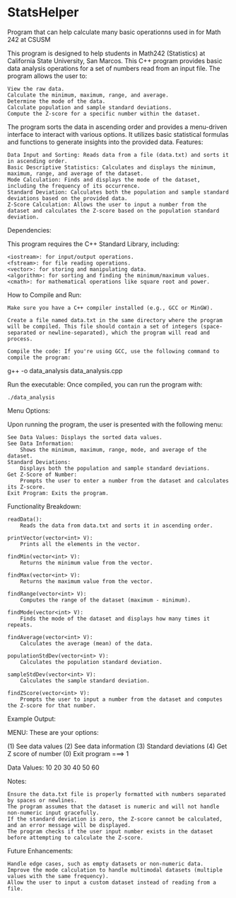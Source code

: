 # StatsHelper
Program that can help calculate many basic operationns used in for Math 242 at CSUSM

This program is designed to help students in Math242 (Statistics) at California State University, San Marcos. This C++ program provides basic data analysis operations for a set of numbers read from an input file. The program allows the user to:

    View the raw data.
    Calculate the minimum, maximum, range, and average.
    Determine the mode of the data.
    Calculate population and sample standard deviations.
    Compute the Z-score for a specific number within the dataset.

The program sorts the data in ascending order and provides a menu-driven interface to interact with various options. It utilizes basic statistical formulas and functions to generate insights into the provided data.
Features:

    Data Input and Sorting: Reads data from a file (data.txt) and sorts it in ascending order.
    Basic Descriptive Statistics: Calculates and displays the minimum, maximum, range, and average of the dataset.
    Mode Calculation: Finds and displays the mode of the dataset, including the frequency of its occurrence.
    Standard Deviation: Calculates both the population and sample standard deviations based on the provided data.
    Z-Score Calculation: Allows the user to input a number from the dataset and calculates the Z-score based on the population standard deviation.

Dependencies:

This program requires the C++ Standard Library, including:

    <iostream>: for input/output operations.
    <fstream>: for file reading operations.
    <vector>: for storing and manipulating data.
    <algorithm>: for sorting and finding the minimum/maximum values.
    <cmath>: for mathematical operations like square root and power.

How to Compile and Run:

    Make sure you have a C++ compiler installed (e.g., GCC or MinGW).

    Create a file named data.txt in the same directory where the program will be compiled. This file should contain a set of integers (space-separated or newline-separated), which the program will read and process.

    Compile the code: If you're using GCC, use the following command to compile the program:

g++ -o data_analysis data_analysis.cpp

Run the executable: Once compiled, you can run the program with:

    ./data_analysis

Menu Options:

Upon running the program, the user is presented with the following menu:

    See Data Values: Displays the sorted data values.
    See Data Information:
        Shows the minimum, maximum, range, mode, and average of the dataset.
    Standard Deviations:
        Displays both the population and sample standard deviations.
    Get Z-Score of Number:
        Prompts the user to enter a number from the dataset and calculates its Z-score.
    Exit Program: Exits the program.

Functionality Breakdown:

    readData():
        Reads the data from data.txt and sorts it in ascending order.

    printVector(vector<int> V):
        Prints all the elements in the vector.

    findMin(vector<int> V):
        Returns the minimum value from the vector.

    findMax(vector<int> V):
        Returns the maximum value from the vector.

    findRange(vector<int> V):
        Computes the range of the dataset (maximum - minimum).

    findMode(vector<int> V):
        Finds the mode of the dataset and displays how many times it repeats.

    findAverage(vector<int> V):
        Calculates the average (mean) of the data.

    populationStdDev(vector<int> V):
        Calculates the population standard deviation.

    sampleStdDev(vector<int> V):
        Calculates the sample standard deviation.

    findZScore(vector<int> V):
        Prompts the user to input a number from the dataset and computes the Z-score for that number.

Example Output:

MENU: These are your options:

   (1) See data values
   (2) See data information
   (3) Standard deviations
   (4) Get Z score of number
   (0) Exit program
===> 1

Data Values: 10 20 30 40 50 60 

Notes:

    Ensure the data.txt file is properly formatted with numbers separated by spaces or newlines.
    The program assumes that the dataset is numeric and will not handle non-numeric input gracefully.
    If the standard deviation is zero, the Z-score cannot be calculated, and an error message will be displayed.
    The program checks if the user input number exists in the dataset before attempting to calculate the Z-score.

Future Enhancements:

    Handle edge cases, such as empty datasets or non-numeric data.
    Improve the mode calculation to handle multimodal datasets (multiple values with the same frequency).
    Allow the user to input a custom dataset instead of reading from a file.
